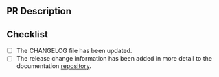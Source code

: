 ## PR Description

## Checklist
- [ ] The CHANGELOG file has been updated.
- [ ] The release change information has been added in more detail to the documentation [repository](https://github.com/agglayer/protocol-team-docs).